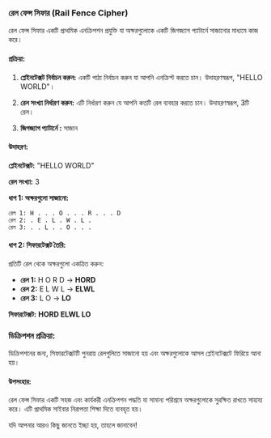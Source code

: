 ### রেল ফেন্স সিফার (Rail Fence Cipher)

রেল ফেন্স সিফার একটি প্রাথমিক এনক্রিপশন প্রযুক্তি যা অক্ষরগুলোকে একটি জিগজ্যাগ প্যাটার্নে সাজানোর মাধ্যমে কাজ করে।

#### প্রক্রিয়া:

1. **প্লেইনটেক্সট নির্বাচন করুন:** একটি পাঠ্য নির্বাচন করুন যা আপনি এনক্রিপ্ট করতে চান। উদাহরণস্বরূপ, "HELLO WORLD"।

2. **রেল সংখ্যা নির্ধারণ করুন:** এটি নির্ধারণ করুন যে আপনি কতটি রেল ব্যবহার করতে চান। উদাহরণস্বরূপ, 3টি রেল।
3. **জিগজ্যাগ প্যাটার্নে :** সাজান
   

#### উদাহরণ:

**প্লেইনটেক্সট:** "HELLO WORLD"

**রেল সংখ্যা:** 3

**ধাপ 1: অক্ষরগুলো সাজানো:**

```
রেল 1: H . . . O . . . R . . . D
রেল 2: . E . L . W . L .  
রেল 3: . . L . . O . . . 
```

#### ধাপ 2: সিফারটেক্সট তৈরি:

প্রতিটি রেল থেকে অক্ষরগুলো একত্রিত করুন:

- **রেল 1:** H O R D → **HORD**
- **রেল 2:** E L W L → **ELWL**
- **রেল 3:** L O → **LO**

**সিফারটেক্সট:** **HORD ELWL LO**

### ডিক্রিপশন প্রক্রিয়া:

ডিক্রিপশনের জন্য, সিফারটেক্সটটি পুনরায় রেলগুলিতে সাজানো হয় এবং অক্ষরগুলোকে আসল প্লেইনটেক্সটে ফিরিয়ে আনা হয়।

#### উপসংহার:

রেল ফেন্স সিফার একটি সহজ এবং কার্যকরী এনক্রিপশন পদ্ধতি যা সামান্য পরিশ্রমে অক্ষরগুলোকে সুরক্ষিত রাখতে সাহায্য করে। এটি প্রাথমিক সাইবার নিরাপত্তা শিক্ষা দিতে ব্যবহৃত হয়। 

যদি আপনার আরও কিছু জানতে ইচ্ছা হয়, তাহলে জানাবেন!
